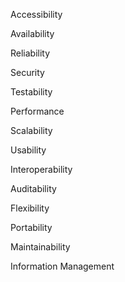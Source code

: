 Accessibility

Availability

Reliability

Security

Testability 

Performance

Scalability

Usability

Interoperability

Auditability

Flexibility

Portability

Maintainability

Information Management